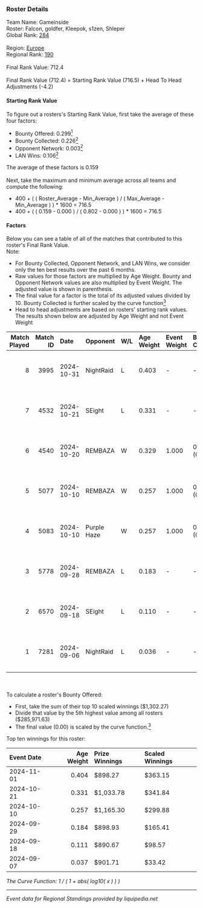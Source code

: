 ### Roster Details<br />
Team Name: Gameinside<br />
Roster: Falcon, goldfer, Kleepok, s1zen, Shleper<br />
Global Rank: [284](../../standings_global_2025_02_28.md)<br />
<br />
Region: [Europe]( ../../standings_europe_2025_02_28.md)<br />
Regional Rank: [190]( ../../standings_europe_2025_02_28.md)<br />
<br />
Final Rank Value:  712.4<br />
<br />
Final Rank Value (712.4) = Starting Rank Value (716.5) + Head To Head Adjustments (-4.2)<br />

#### Starting Rank Value<br />
To figure out a rosters's Starting Rank Value, first take the average of these four factors:<br />
- Bounty Offered: 0.299[<sup>1</sup>](#table2)
- Bounty Collected: 0.226[<sup>2</sup>](#table1)
- Opponent Network: 0.003[<sup>2</sup>](#table1)
- LAN Wins: 0.106[<sup>2</sup>](#table1)

The average of these factors is 0.159<br />
<br />
Next, take the maximum and minimum average across all teams and compute the following:<br />
- 400 + ( ( Roster_Average - Min_Average ) / ( Max_Average - Min_Average ) ) * 1600 = 716.5
- 400 + ( ( 0.159 - 0.000 ) / ( 0.802 - 0.000 ) ) * 1600 = 716.5


#### Factors<br />
Below you can see a table of all of the matches that contributed to this roster's Final Rank Value.<br />
Note:<br />

- For Bounty Collected, Opponent Network, and LAN Wins, we consider only the ten best results over the past 6 months.
- Raw values for those factors are multiplied by Age Weight. Bounty and Opponent Network values are also multiplied by Event Weight. The adjusted value is shown in parenthesis.
- The final value for a factor is the total of its adjusted values divided by 10. Bounty Collected is further scaled by the curve function[<sup>3</sup>](#curveFunction)
- Head to head adjustments are based on rosters' starting rank values. The results shown below are adjusted by Age Weight and not Event Weight
<span id="table1"></span><br />


| Match Played | Match ID | Date       | Opponent    | W/L | Age Weight | Event Weight | Bounty Collected | Opponent Network | LAN Wins  | H2H Adj. | Roster                                   |
| -: | -: | :- | :- | :- | :- | :- | :- | :- | :- | -: | :- |
|            8 |     3995 | 2024-10-31 | NightRaid   | L   | 0.403      | -            | -                | -                | -         |    -6.29 | Falcon, goldfer, Kleepok, s1zen, Shleper |
|            7 |     4532 | 2024-10-21 | SEight      | L   | 0.331      | -            | -                | -                | -         |    -5.54 | Falcon, fiR3, goldfer, Kleepok, Shleper  |
|            6 |     4540 | 2024-10-20 | REMBAZA     | W   | 0.329      | 1.000        | 0.005 (0.002)    | 0.051 (0.017)    | 1 (0.329) |     5.72 | Falcon, fiR3, goldfer, Kleepok, Shleper  |
|            5 |     5077 | 2024-10-10 | REMBAZA     | W   | 0.257      | 1.000        | 0.005 (0.001)    | 0.051 (0.013)    | 1 (0.257) |     4.58 | Falcon, fiR3, goldfer, Kleepok, Shleper  |
|            4 |     5083 | 2024-10-10 | Purple Haze | W   | 0.257      | 1.000        | 0.004 (0.001)    | 0.000 (0.000)    | 1 (0.257) |     2.27 | Falcon, fiR3, goldfer, Kleepok, Shleper  |
|            3 |     5778 | 2024-09-28 | REMBAZA     | L   | 0.183      | -            | -                | -                | -         |    -2.56 | Falcon, fiR3, goldfer, Kleepok, Shleper  |
|            2 |     6570 | 2024-09-18 | SEight      | L   | 0.110      | -            | -                | -                | -         |    -1.81 | dera, Falcon, goldfer, Kleepok, Shleper  |
|            1 |     7281 | 2024-09-06 | NightRaid   | L   | 0.036      | -            | -                | -                | -         |    -0.55 | dera, Falcon, goldfer, Kleepok, Shleper  |

<br />
<span id="table2"></span><br />
To calculate a roster's Bounty Offered:<br />

- First, take the sum of their top 10 scaled winnings ($1,302.27)
- Divide that value by the 5th highest value among all rosters ($285,971.63)
- The final value (0.00) is scaled by the curve function.[<sup>3</sup>](#curveFunction)

Top ten winnings for this roster:<br />

| Event Date | Age Weight | Prize Winnings | Scaled Winnings |
| :- | -: | :- | :- |
| 2024-11-01 |      0.404 | $898.27        | $363.15         |
| 2024-10-21 |      0.331 | $1,033.78      | $341.84         |
| 2024-10-10 |      0.257 | $1,165.30      | $299.88         |
| 2024-09-29 |      0.184 | $898.93        | $165.41         |
| 2024-09-18 |      0.111 | $890.67        | $98.57          |
| 2024-09-07 |      0.037 | $901.71        | $33.42          |


<span id="curveFunction"></span>_The Curve Function: 1 / ( 1 + abs( log10( x ) ) )_<br />

---
_Event data for Regional Standings provided by liquipedia.net_<br />
